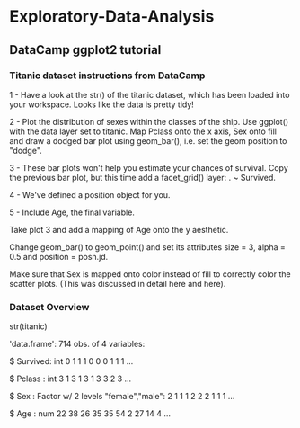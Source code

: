 # Exploratory-Data-Analysis
## DataCamp ggplot2 tutorial


### Titanic dataset instructions from DataCamp

1 - Have a look at the str() of the titanic dataset, which has been loaded into your workspace. Looks like the data is pretty tidy!

2 - Plot the distribution of sexes within the classes of the ship.
Use ggplot() with the data layer set to titanic.
Map Pclass onto the x axis, Sex onto fill and draw a dodged bar plot using geom_bar(), i.e. set the geom position to "dodge".

3 - These bar plots won't help you estimate your chances of survival. Copy the previous bar plot, but this time add a facet_grid() layer: . ~ Survived.

4 - We've defined a position object for you.

5 - Include Age, the final variable.

Take plot 3 and add a mapping of Age onto the y aesthetic.

Change geom_bar() to geom_point() and set its attributes size = 3, alpha = 0.5 and position = posn.jd.

Make sure that Sex is mapped onto color instead of fill to correctly color the scatter plots. (This was discussed in detail here and here).




### Dataset Overview


str(titanic)

'data.frame':	714 obs. of  4 variables:

 $ Survived: int  0 1 1 1 0 0 0 1 1 1 ...
 
 $ Pclass  : int  3 1 3 1 3 1 3 3 2 3 ...
 
 $ Sex     : Factor w/ 2 levels "female","male": 2 1 1 1 2 2 2 1 1 1 ...
 
 $ Age     : num  22 38 26 35 35 54 2 27 14 4 ...
 

